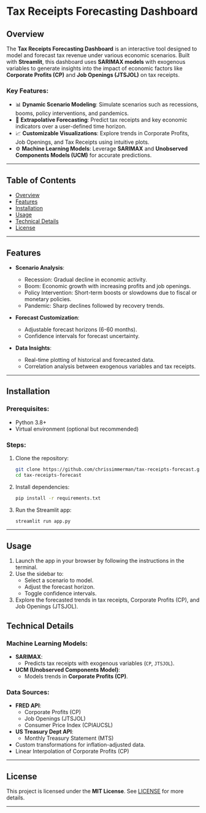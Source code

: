 
# Tax Receipts Forecasting Dashboard

## **Overview**
The **Tax Receipts Forecasting Dashboard** is an interactive tool designed to model and forecast tax revenue under various economic scenarios. Built with **Streamlit**, this dashboard uses **SARIMAX models** with exogenous variables to generate insights into the impact of economic factors like **Corporate Profits (CP)** and **Job Openings (JTSJOL)** on tax receipts.

### Key Features:
- 📊 **Dynamic Scenario Modeling**: Simulate scenarios such as recessions, booms, policy interventions, and pandemics.
- 🔮 **Extrapolative Forecasting**: Predict tax receipts and key economic indicators over a user-defined time horizon.
- 📈 **Customizable Visualizations**: Explore trends in Corporate Profits, Job Openings, and Tax Receipts using intuitive plots.
- ⚙️ **Machine Learning Models**: Leverage **SARIMAX** and **Unobserved Components Models (UCM)** for accurate predictions.

---

## **Table of Contents**
- [Overview](#overview)
- [Features](#features)
- [Installation](#installation)
- [Usage](#usage)
- [Technical Details](#technical-details)
- [License](#license)

---

## **Features**
- **Scenario Analysis**:
  - Recession: Gradual decline in economic activity.
  - Boom: Economic growth with increasing profits and job openings.
  - Policy Intervention: Short-term boosts or slowdowns due to fiscal or monetary policies.
  - Pandemic: Sharp declines followed by recovery trends.

- **Forecast Customization**:
  - Adjustable forecast horizons (6-60 months).
  - Confidence intervals for forecast uncertainty.

- **Data Insights**:
  - Real-time plotting of historical and forecasted data.
  - Correlation analysis between exogenous variables and tax receipts.

---

## **Installation**
### Prerequisites:
- Python 3.8+
- Virtual environment (optional but recommended)

### Steps:
1. Clone the repository:
   ```bash
   git clone https://github.com/chrissimmerman/tax-receipts-forecast.git
   cd tax-receipts-forecast
   ```

2. Install dependencies:
   ```bash
   pip install -r requirements.txt
   ```

3. Run the Streamlit app:
   ```bash
   streamlit run app.py
   ```

---

## **Usage**
1. Launch the app in your browser by following the instructions in the terminal.
2. Use the sidebar to:
   - Select a scenario to model.
   - Adjust the forecast horizon.
   - Toggle confidence intervals.
3. Explore the forecasted trends in tax receipts, Corporate Profits (CP), and Job Openings (JTSJOL).

## **Technical Details**
### Machine Learning Models:
- **SARIMAX**:
  - Predicts tax receipts with exogenous variables (`CP`, `JTSJOL`).
- **UCM (Unobserved Components Model)**:
  - Models trends in **Corporate Profits (CP)**.

### Data Sources:
- **FRED API**:
  - Corporate Profits (CP)
  - Job Openings (JTSJOL)
  - Consumer Price Index (CPIAUCSL)
- **US Treasury Dept API**:
  - Monthly Treasury Statement (MTS)
- Custom transformations for inflation-adjusted data.
- Linear Interpolation of Corporate Profits (CP)
---

## **License**
This project is licensed under the **MIT License**. See [LICENSE](LICENSE) for more details.

---